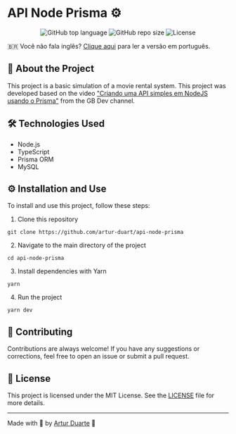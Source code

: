# API Node Prisma ⚙

<p align="center">
  <img alt="GitHub top language" src="https://img.shields.io/github/languages/top/artur-duart/api-node-prisma">
  <img alt="GitHub repo size" src="https://img.shields.io/github/repo-size/artur-duart/api-node-prisma">
  <img alt="License" src="https://img.shields.io/badge/license-MIT-%2304D361">
</p>

🇧🇷 Você não fala inglês? [Clique aqui](README.pt.md) para ler a versão em português.

## 🚀 About the Project

This project is a basic simulation of a movie rental system. This project was developed based on the video ["Criando uma API simples em NodeJS usando o Prisma"](https://www.youtube.com/watch?v=NDWV5hHSPBk&t) from the GB Dev channel.

## 🛠️ Technologies Used

- Node.js
- TypeScript
- Prisma ORM
- MySQL

## ⚙️ Installation and Use

To install and use this project, follow these steps:

1. Clone this repository

```
git clone https://github.com/artur-duart/api-node-prisma
```

2. Navigate to the main directory of the project

```
cd api-node-prisma
```

3. Install dependencies with Yarn

```
yarn
```

4. Run the project

```
yarn dev
```

## 🤝 Contributing

Contributions are always welcome! If you have any suggestions or corrections, feel free to open an issue or submit a pull request.

## 📝 License

This project is licensed under the MIT License. See the [LICENSE](LICENSE) file for more details.

---

Made with 💜 by <a href="https://www.linkedin.com/in/artur-duart/">Artur Duarte</a> :wave:
